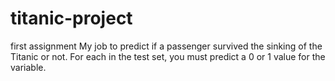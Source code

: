 # titanic-project
first assignment
My job to predict if a passenger survived the sinking of the Titanic or not.
For each in the test set, you must predict a 0 or 1 value for the variable.
